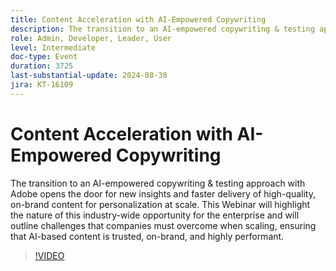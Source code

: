 ```yaml
---
title: Content Acceleration with AI-Empowered Copywriting
description: The transition to an AI-empowered copywriting & testing approach with Adobe opens the door for new insights and faster delivery of high-quality, on-brand content for personalization at scale. This Webinar will highlight the nature of this industry-wide opportunity for the enterprise and will outline challenges that companies must overcome when scaling, ensuring that AI-based content is trusted, on-brand, and highly performant.
role: Admin, Developer, Leader, User
level: Intermediate
doc-type: Event
duration: 3725
last-substantial-update: 2024-08-30
jira: KT-16109
---
```


# Content Acceleration with AI-Empowered Copywriting

The transition to an AI-empowered copywriting & testing approach with Adobe opens the door for new insights and faster delivery of high-quality, on-brand content for personalization at scale. This Webinar will highlight the nature of this industry-wide opportunity for the enterprise and will outline challenges that companies must overcome when scaling, ensuring that AI-based content is trusted, on-brand, and highly performant.

>[!VIDEO](https://video.tv.adobe.com/v/3433223/?learn=on)
